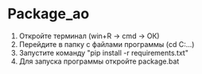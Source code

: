 # Package_ao


1. Откройте терминал (win+R -> cmd -> ОК)
2. Перейдите в папку с файлами программы (cd C:\...)
3. Запустите команду "pip install -r requirements.txt"
4. Для запуска программы откройте package.bat
